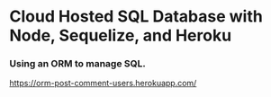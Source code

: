 # Cloud Hosted SQL Database with Node, Sequelize, and Heroku

### Using an ORM to manage SQL.

https://orm-post-comment-users.herokuapp.com/